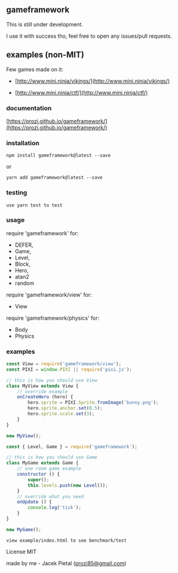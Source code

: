 ## gameframework

This is still under development.

I use it with success tho, feel free to open any issues/pull requests.

## examples (non-MIT)

Few games made on it:

* [http://www.mini.ninja/vikings/](http://www.mini.ninja/vikings/)

* [http://www.mini.ninja/ctf/](http://www.mini.ninja/ctf/)

### documentation

[https://prozi.github.io/gameframework/](https://prozi.github.io/gameframework/)

### installation

`npm install gameframework@latest --save`

or

`yarn add gameframework@latest --save`

### testing

`use yarn test to test`

### usage

require 'gameframework' for:

- DEFER,
- Game,
- Level,
- Block,
- Hero,
- atan2
- random

require 'gameframework/view' for:

- View

require 'gameframework/physics' for:

- Body
- Physics

### examples

```javascript
const View = require('gameframework/view');
const PIXI = window.PIXI || require('pixi.js');

// this is how you should use View
class MyView extends View {
	// override example
	onCreateHero (hero) {
		hero.sprite = PIXI.Sprite.fromImage('bunny.png');
		hero.sprite.anchor.set(0.5);
		hero.sprite.scale.set(3);
	}
}

new MyView();
```

```javascript
const { Level, Game } = require('gameframework');

// this is how you should use Game
class MyGame extends Game {
	// one room game example
	constructor () {
		super();
		this.levels.push(new Level());
	}
	// override what you need
	onUpdate () {
		console.log('tick');
	}
}

new MyGame();
```


`view example/index.html to see benchmark/test`


License MIT

made by me - Jacek Pietal (prozi85@gmail.com)

